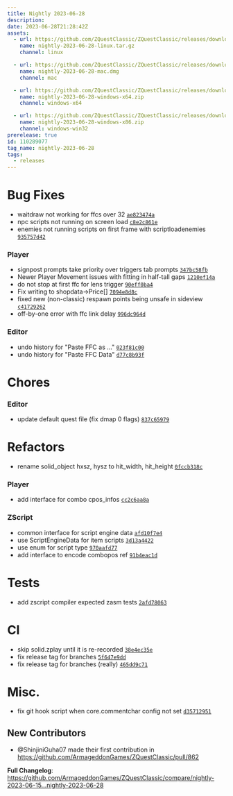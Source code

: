 ```yaml
---
title: Nightly 2023-06-28
description: 
date: 2023-06-28T21:28:42Z
assets: 
  - url: https://github.com/ZQuestClassic/ZQuestClassic/releases/download/nightly-2023-06-28/nightly-2023-06-28-linux.tar.gz
    name: nightly-2023-06-28-linux.tar.gz
    channel: linux

  - url: https://github.com/ZQuestClassic/ZQuestClassic/releases/download/nightly-2023-06-28/nightly-2023-06-28-mac.dmg
    name: nightly-2023-06-28-mac.dmg
    channel: mac

  - url: https://github.com/ZQuestClassic/ZQuestClassic/releases/download/nightly-2023-06-28/nightly-2023-06-28-windows-x64.zip
    name: nightly-2023-06-28-windows-x64.zip
    channel: windows-x64

  - url: https://github.com/ZQuestClassic/ZQuestClassic/releases/download/nightly-2023-06-28/nightly-2023-06-28-windows-x86.zip
    name: nightly-2023-06-28-windows-x86.zip
    channel: windows-win32
prerelease: true
id: 110289077
tag_name: nightly-2023-06-28
tags:
  - releases
---
```


# Bug Fixes

- waitdraw not working for ffcs over 32 [`ae823474a`](https://github.com/ArmageddonGames/ZQuestClassic/commit/ae823474a24261e92266df611c62a5f6007c33d3)
- npc scripts not running on screen load [`c8e2c861e`](https://github.com/ArmageddonGames/ZQuestClassic/commit/c8e2c861edc73de3ff851d3cbc9bc8d07037d007)
- enemies not running scripts on first frame with scriptloadenemies [`935757d42`](https://github.com/ArmageddonGames/ZQuestClassic/commit/935757d42efb0f999d7a5a1b0d2e893cac962614)

### Player

- signpost prompts take priority over triggers tab prompts [`347bc58fb`](https://github.com/ArmageddonGames/ZQuestClassic/commit/347bc58fb0cfe3ecc801313557ace28d8a0812d6)
- Newer Player Movement issues with fitting in half-tall gaps [`1210ef14a`](https://github.com/ArmageddonGames/ZQuestClassic/commit/1210ef14a756311e3c6f686be90e8d55cc0af8b9)
- do not stop at first ffc for lens trigger [`90eff0ba4`](https://github.com/ArmageddonGames/ZQuestClassic/commit/90eff0ba41f336e6eb091199bc11f7d64866f4ff)
- Fix writing to shopdata->Price[] [`7094e8d8c`](https://github.com/ArmageddonGames/ZQuestClassic/commit/7094e8d8c41917b1b9878035ac73ef11513ea21c)
- fixed new (non-classic) respawn points being unsafe in sideview [`c41729262`](https://github.com/ArmageddonGames/ZQuestClassic/commit/c41729262c578300821dff1390d582a5acdd1fa4)
- off-by-one error with ffc link delay [`996dc964d`](https://github.com/ArmageddonGames/ZQuestClassic/commit/996dc964dce997c6f65ab47a87f171d09263e157)

### Editor

- undo history for "Paste FFC as ..." [`023f81c00`](https://github.com/ArmageddonGames/ZQuestClassic/commit/023f81c003dc1433866e5d22c2bd9e122a9061c6)
- undo history for "Paste FFC Data" [`d77c8b93f`](https://github.com/ArmageddonGames/ZQuestClassic/commit/d77c8b93f0dc5de757ca1a5223a7b1bb91ede446)

# Chores

### Editor

- update default quest file (fix dmap 0 flags) [`837c65979`](https://github.com/ArmageddonGames/ZQuestClassic/commit/837c65979aa9f23d801de8d1e7a2d35de8e46489)

# Refactors

- rename solid_object hxsz, hysz to hit_width, hit_height [`0fccb318c`](https://github.com/ArmageddonGames/ZQuestClassic/commit/0fccb318c25c22d3cccb0e0d9b36dfe9e2d9a25e)

### Player

- add interface for combo cpos_infos [`cc2c6aa8a`](https://github.com/ArmageddonGames/ZQuestClassic/commit/cc2c6aa8a343467fd3c18fa993c4eac54fbd8ea1)

### ZScript

- common interface for script engine data [`afd10f7e4`](https://github.com/ArmageddonGames/ZQuestClassic/commit/afd10f7e4221d318e20f73be4a56bb48b77e9292)
- use ScriptEngineData for item scripts [`3d13a4422`](https://github.com/ArmageddonGames/ZQuestClassic/commit/3d13a44227eff4449ddf0268ba093a7ed3e526e4)
- use enum for script type [`970aafd77`](https://github.com/ArmageddonGames/ZQuestClassic/commit/970aafd77643ef559ef81e99088d9733f28f25be)
- add interface to encode combopos ref [`91b4eac1d`](https://github.com/ArmageddonGames/ZQuestClassic/commit/91b4eac1d2132aa0c4b0bbe3256c634d13bfe929)

# Tests

- add zscript compiler expected zasm tests [`2afd78063`](https://github.com/ArmageddonGames/ZQuestClassic/commit/2afd78063299b7029dc7a8a30758985d3a90e702)

# CI

- skip solid.zplay until it is re-recorded [`38e4ec35e`](https://github.com/ArmageddonGames/ZQuestClassic/commit/38e4ec35e4544088a522dc1a2ceceaec99150435)
- fix release tag for branches [`5f647e9dd`](https://github.com/ArmageddonGames/ZQuestClassic/commit/5f647e9dd3dff9dcd0f15cfc2d1475984fff389a)
- fix release tag for branches (really) [`465dd9c71`](https://github.com/ArmageddonGames/ZQuestClassic/commit/465dd9c71bdfffd2dd667ce6ddb5f307c79445d5)

# Misc.

- fix git hook script when core.commentchar config not set [`d35712951`](https://github.com/ArmageddonGames/ZQuestClassic/commit/d357129518160b98ac86efb79c16add627d69082)

## New Contributors
* @ShinjiniGuha07 made their first contribution in https://github.com/ArmageddonGames/ZQuestClassic/pull/862

**Full Changelog**: https://github.com/ArmageddonGames/ZQuestClassic/compare/nightly-2023-06-15...nightly-2023-06-28
